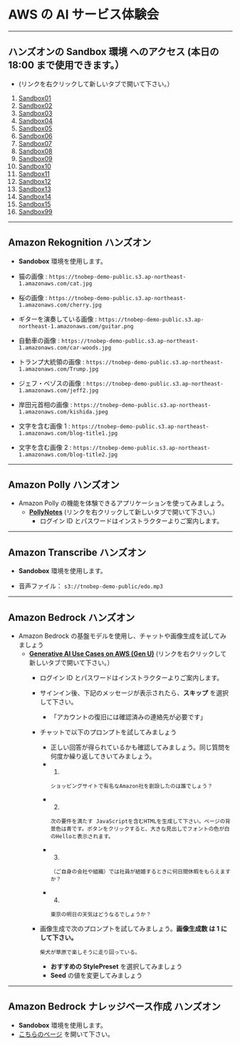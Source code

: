 # AWS の AI サービス体験会

---
## ハンズオンの Sandbox 環境 へのアクセス (本日の 18:00 まで使用できます。）

* (リンクを右クリックして新しいタブで開いて下さい。）

1. [Sandbox01](https://314146301760.signin.aws.amazon.com/console)
1. [Sandbox02](https://535002877232.signin.aws.amazon.com/console)
1. [Sandbox03](https://879381248716.signin.aws.amazon.com/console)
1. [Sandbox04](https://418295696229.signin.aws.amazon.com/console)
1. [Sandbox05](https://412381778548.signin.aws.amazon.com/console)
1. [Sandbox06](https://361769601548.signin.aws.amazon.com/console)
1. [Sandbox07](https://084375545701.signin.aws.amazon.com/console)
1. [Sandbox08](https://600627330084.signin.aws.amazon.com/console)
1. [Sandbox09](https://235494800464.signin.aws.amazon.com/console)
1. [Sandbox10](https://140023387905.signin.aws.amazon.com/console)
1. [Sandbox11](https://559050236752.signin.aws.amazon.com/console)
1. [Sandbox12](https://863518441980.signin.aws.amazon.com/console)
1. [Sandbox13](https://396913701787.signin.aws.amazon.com/console)
1. [Sandbox14](https://034362053786.signin.aws.amazon.com/console)
1. [Sandbox15](https://864899829214.signin.aws.amazon.com/console)
1. [Sandbox99](https://600627346881.signin.aws.amazon.com/console)   

---

## Amazon Rekognition ハンズオン

* **Sandobox** 環境を使用します。

* 猫の画像 : `https://tnobep-demo-public.s3.ap-northeast-1.amazonaws.com/cat.jpg`
* 桜の画像 : `https://tnobep-demo-public.s3.ap-northeast-1.amazonaws.com/cherry.jpg`
* ギターを演奏している画像 : `https://tnobep-demo-public.s3.ap-northeast-1.amazonaws.com/guitar.png`
* 自動車の画像 : `https://tnobep-demo-public.s3.ap-northeast-1.amazonaws.com/car-woods.jpg`
* トランプ大統領の画像 : `https://tnobep-demo-public.s3.ap-northeast-1.amazonaws.com/Trump.jpg`
* ジェフ・ベゾスの画像 : `https://tnobep-demo-public.s3.ap-northeast-1.amazonaws.com/jeff2.jpg`  
* 岸田元首相の画像 : `https://tnobep-demo-public.s3.ap-northeast-1.amazonaws.com/kishida.jpeg`  
* 文字を含む画像 1 : `https://tnobep-demo-public.s3.ap-northeast-1.amazonaws.com/blog-title1.jpg`  
* 文字を含む画像 2 : `https://tnobep-demo-public.s3.ap-northeast-1.amazonaws.com/blog-title2.jpg`  

---
## Amazon Polly ハンズオン

* Amazon Polly の機能を体験できるアプリケーションを使ってみましょう。
    - [**PollyNotes**](https://demo.d3u2kpfgi4qdpw.amplifyapp.com) (リンクを右クリックして新しいタブで開いて下さい。）
        - ログイン ID とパスワードはインストラクターよりご案内します。
 
---
## Amazon Transcribe ハンズオン
  
* **Sandobox** 環境を使用します。

* 音声ファイル： `s3://tnobep-demo-public/edo.mp3`

---

## Amazon Bedrock ハンズオン

* Amazon Bedrock の基盤モデルを使用し、チャットや画像生成を試してみましょう
    - [**Generative AI Use Cases on AWS (Gen U)**](https://dzi8ysmbqjrv9.cloudfront.net/)  (リンクを右クリックして新しいタブで開いて下さい。）
        - ログイン ID とパスワードはインストラクターよりご案内します。
        - サインイン後、下記のメッセージが表示されたら、**スキップ** を選択して下さい。
            - 「アカウントの復旧には確認済みの連絡先が必要です」
        - チャットで以下のプロンプトを試してみましょう
            - 正しい回答が得られているかも確認してみましょう。同じ質問を何度か繰り返してきいてみましょう。
            - 1.
                ```
                ショッピングサイトで有名なAmazon社を創設したのは誰でしょう？
                ```
            - 2.
                ```
                次の要件を満たす JavaScriptを含むHTMLを生成して下さい。ページの背景色は青です。ボタンをクリックすると、大きな見出しでフォントの色が白のHelloと表示されます。
                ```
            - 3.
                ```
                （ご自身の会社や組織）では社員が結婚するときに何日間休暇をもらえますか？
                ```
            - 4.
                ```
                東京の明日の天気はどうなるでしょうか？
                ```

        - 画像生成で次のプロンプトを試してみましょう。**画像生成数 は 1 にして下さい。**
          ```
          柴犬が草原で楽しそうに走り回っている。
          ```
          - **おすすめの StylePreset** を選択してみましょう
          - **Seed** の値を変更してみましょう

---

## Amazon Bedrock ナレッジベース作成 ハンズオン
* **Sandobox** 環境を使用します。
* [こちらのページ](https://github.com/tetsuo-nobe/bedrock-work/tree/main/knowledgebase) を開いて下さい。

  



